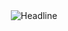 <div align=center>
  <img src="https://readme-typing-svg.herokuapp.com?duration=7000&color=2D9ECF&lines=Hi%2C+There+I'm+Amine+Hmine;Big+Data+%26+Cloud+Computing+student" alt="Headline" />
  </div>

<!--
**AmineHmine/AmineHmine** is a ✨ _special_ ✨ repository because its `README.md` (this file) appears on your GitHub profile.

Here are some ideas to get you started:

- 🔭 I’m currently working on ...
- 🌱 I’m currently learning ...
- 👯 I’m looking to collaborate on ...
- 🤔 I’m looking for help with ...
- 💬 Ask me about ...
- 📫 How to reach me: ...
- 😄 Pronouns: ...
- ⚡ Fun fact: ...
-->
